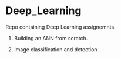 # Deep_Learning
Repo containing Deep Learning assignemnts.

1. Building an ANN from scratch.

2. Image classification and detection 
